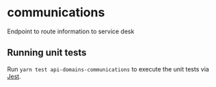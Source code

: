 # communications

Endpoint to route information to service desk

## Running unit tests

Run `yarn test api-domains-communications` to execute the unit tests via [Jest](https://jestjs.io).
